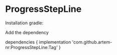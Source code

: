 # ProgressStepLine
Installation gradle: 

 Add the dependency
 
 dependencies {
	        implementation 'com.github.artem-nr:ProgressStepLine:Tag'
	}
  
